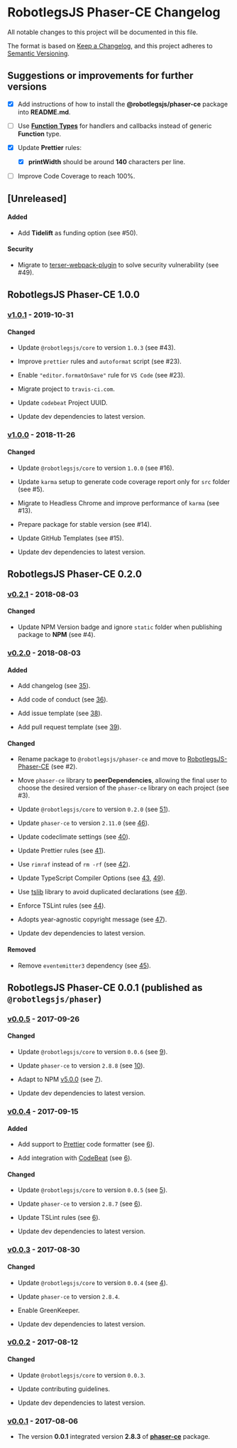 # RobotlegsJS Phaser-CE Changelog

All notable changes to this project will be documented in this file.

The format is based on [Keep a Changelog](https://keepachangelog.com/en/1.0.0/),
and this project adheres to [Semantic Versioning](https://semver.org/spec/v2.0.0.html).

## Suggestions or improvements for further versions

- [x] Add instructions of how to install the **@robotlegsjs/phaser-ce** package into **README.md**.

- [ ] Use [**Function Types**](https://www.typescriptlang.org/docs/handbook/functions.html) for handlers and callbacks instead of generic **Function** type.

- [x] Update **Prettier** rules:

  - [x] **printWidth** should be around **140** characters per line.

- [ ] Improve Code Coverage to reach 100%.

## [Unreleased]

<!--
Types of changes:

#### Added
- for new features.

#### Changed
- for changes in existing functionality.

#### Deprecated
- for soon-to-be removed features.

#### Removed
- for now removed features.

#### Fixed
- for any bug fixes.

#### Security
- in case of vulnerabilities.
-->

#### Added

- Add **Tidelift** as funding option (see #50).

#### Security

- Migrate to [terser-webpack-plugin](https://github.com/webpack-contrib/terser-webpack-plugin) to solve security vulnerability (see #49).

## RobotlegsJS Phaser-CE 1.0.0

### [v1.0.1](https://github.com/RobotlegsJS/RobotlegsJS-Phaser-CE/releases/tag/1.0.1) - 2019-10-31

#### Changed

- Update `@robotlegsjs/core` to version `1.0.3` (see #43).

- Improve `prettier` rules and `autoformat` script (see #23).

- Enable `"editor.formatOnSave"` rule for `VS Code` (see #23).

- Migrate project to `travis-ci.com`.

- Update `codebeat` Project UUID.

- Update dev dependencies to latest version.

### [v1.0.0](https://github.com/RobotlegsJS/RobotlegsJS-Phaser-CE/releases/tag/1.0.0) - 2018-11-26

#### Changed

- Update `@robotlegsjs/core` to version `1.0.0` (see #16).

- Update `karma` setup to generate code coverage report only for `src` folder (see #5).

- Migrate to Headless Chrome and improve performance of `karma` (see #13).

- Prepare package for stable version (see #14).

- Update GitHub Templates (see #15).

- Update dev dependencies to latest version.

## RobotlegsJS Phaser-CE 0.2.0

### [v0.2.1](https://github.com/RobotlegsJS/RobotlegsJS-Phaser-CE/releases/tag/0.2.1) - 2018-08-03

#### Changed

- Update NPM Version badge and ignore `static` folder when publishing package to **NPM** (see #4).

### [v0.2.0](https://github.com/RobotlegsJS/RobotlegsJS-Phaser-CE/releases/tag/0.2.0) - 2018-08-03

#### Added

- Add changelog (see [35](https://github.com/RobotlegsJS/RobotlegsJS-Phaser/pull/35)).

- Add code of conduct (see [36](https://github.com/RobotlegsJS/RobotlegsJS-Phaser/pull/36)).

- Add issue template (see [38](https://github.com/RobotlegsJS/RobotlegsJS-Phaser/pull/38)).

- Add pull request template (see [39](https://github.com/RobotlegsJS/RobotlegsJS-Phaser/pull/39)).

#### Changed

- Rename package to `@robotlegsjs/phaser-ce` and move to [RobotlegsJS-Phaser-CE](https://github.com/RobotlegsJS/RobotlegsJS-Phaser-CE) (see #2).

- Move `phaser-ce` library to **peerDependencies**, allowing the final user to choose the desired version of the `phaser-ce` library on each project (see #3).

- Update `@robotlegsjs/core` to version `0.2.0` (see [51](https://github.com/RobotlegsJS/RobotlegsJS-Phaser/pull/51)).

- Update `phaser-ce` to version `2.11.0` (see [46](https://github.com/RobotlegsJS/RobotlegsJS-Phaser/pull/46)).

- Update codeclimate settings (see [40](https://github.com/RobotlegsJS/RobotlegsJS-Phaser/pull/40)).

- Update Prettier rules (see [41](https://github.com/RobotlegsJS/RobotlegsJS-Phaser/pull/41)).

- Use `rimraf` instead of `rm -rf` (see [42](https://github.com/RobotlegsJS/RobotlegsJS-Phaser/pull/42)).

- Update TypeScript Compiler Options (see [43](https://github.com/RobotlegsJS/RobotlegsJS-Phaser/pull/43), [49](https://github.com/RobotlegsJS/RobotlegsJS-Phaser/pull/49)).

- Use [tslib](https://github.com/Microsoft/tslib) library to avoid duplicated declarations (see [49](https://github.com/RobotlegsJS/RobotlegsJS-Phaser/pull/49)).

- Enforce TSLint rules (see [44](https://github.com/RobotlegsJS/RobotlegsJS-Phaser/pull/44)).

- Adopts year-agnostic copyright message (see [47](https://github.com/RobotlegsJS/RobotlegsJS-Phaser/pull/47)).

- Update dev dependencies to latest version.

#### Removed

- Remove `eventemitter3` dependency (see [45](https://github.com/RobotlegsJS/RobotlegsJS-Phaser/pull/45)).

## RobotlegsJS Phaser-CE 0.0.1 (published as `@robotlegsjs/phaser`)

### [v0.0.5](https://github.com/RobotlegsJS/RobotlegsJS-Phaser/releases/tag/0.0.5) - 2017-09-26

#### Changed

- Update `@robotlegsjs/core` to version `0.0.6` (see [9](https://github.com/RobotlegsJS/RobotlegsJS-Phaser/pull/9)).

- Update `phaser-ce` to version `2.8.8` (see [10](https://github.com/RobotlegsJS/RobotlegsJS-Phaser/pull/10)).

- Adapt to NPM [v5.0.0](http://blog.npmjs.org/post/161081169345/v500) (see [7](https://github.com/RobotlegsJS/RobotlegsJS-Phaser/pull/7)).

- Update dev dependencies to latest version.

### [v0.0.4](https://github.com/RobotlegsJS/RobotlegsJS-Phaser/releases/tag/0.0.4) - 2017-09-15

#### Added

- Add support to [Prettier](https://prettier.io) code formatter (see [6](https://github.com/RobotlegsJS/RobotlegsJS-Phaser/pull/6)).

- Add integration with [CodeBeat](https://codebeat.co) (see [6](https://github.com/RobotlegsJS/RobotlegsJS-Phaser/pull/6)).

#### Changed

- Update `@robotlegsjs/core` to version `0.0.5` (see [5](https://github.com/RobotlegsJS/RobotlegsJS-Phaser/pull/5)).

- Update `phaser-ce` to version `2.8.7` (see [6](https://github.com/RobotlegsJS/RobotlegsJS-Phaser/pull/6)).

- Update TSLint rules (see [6](https://github.com/RobotlegsJS/RobotlegsJS-Phaser/pull/6)).

- Update dev dependencies to latest version.

### [v0.0.3](https://github.com/RobotlegsJS/RobotlegsJS-Phaser/releases/tag/0.0.3) - 2017-08-30

#### Changed

- Update `@robotlegsjs/core` to version `0.0.4` (see [4](https://github.com/RobotlegsJS/RobotlegsJS-Phaser/pull/4)).

- Update `phaser-ce` to version `2.8.4`.

- Enable GreenKeeper.

- Update dev dependencies to latest version.

### [v0.0.2](https://github.com/RobotlegsJS/RobotlegsJS-Phaser/releases/tag/0.0.2) - 2017-08-12

#### Changed

- Update `@robotlegsjs/core` to version `0.0.3`.

- Update contributing guidelines.

- Update dev dependencies to latest version.

### [v0.0.1](https://github.com/RobotlegsJS/RobotlegsJS-Phaser/releases/tag/0.0.1) - 2017-08-06

- The version **0.0.1** integrated version **2.8.3** of [**phaser-ce**](https://www.npmjs.com/package/phaser-ce) package.
